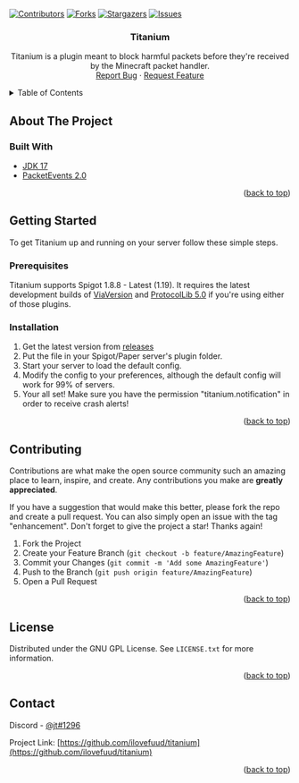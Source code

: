 <div id="top"></div>
<!--
*** Thanks for checking out the Best-README-Template. If you have a suggestion
*** that would make this better, please fork the repo and create a pull request
*** or simply open an issue with the tag "enhancement".
*** Don't forget to give the project a star!
*** Thanks again! Now go create something AMAZING! :D
-->



<!-- PROJECT SHIELDS -->
<!--
*** I'm using markdown "reference style" links for readability.
*** Reference links are enclosed in brackets [ ] instead of parentheses ( ).
*** See the bottom of this document for the declaration of the reference variables
*** for contributors-url, forks-url, etc. This is an optional, concise syntax you may use.
*** https://www.markdownguide.org/basic-syntax/#reference-style-links
-->
[![Contributors][contributors-shield]][contributors-url]
[![Forks][forks-shield]][forks-url]
[![Stargazers][stars-shield]][stars-url]
[![Issues][issues-shield]][issues-url]


<!-- PROJECT LOGO -->
<!--<br />
<div align="center">
  <a href="https://github.com/ilovefuud/titanium">
    <img src="images/logo.png" alt="Logo" width="80" height="80">
  </a> -->

<h3 align="center">Titanium</h3>

  <p align="center">
    Titanium is a plugin meant to block harmful packets before they're received by the Minecraft packet handler.
    <br />
    <a href="https://github.com/ilovefuud/titanium/issues">Report Bug</a>
    ·
    <a href="https://github.com/ilovefuud/titanium/issues">Request Feature</a>
  </p>
</div>



<!-- TABLE OF CONTENTS -->
<details>
  <summary>Table of Contents</summary>
  <ol>
    <li>
      <a href="#about-the-project">About The Project</a>
      <ul>
        <li><a href="#built-with">Built With</a></li>
      </ul>
    </li>
    <li>
      <a href="#getting-started">Getting Started</a>
      <ul>
        <li><a href="#prerequisites">Prerequisites</a></li>
        <li><a href="#installation">Installation</a></li>
      </ul>
    </li>
    <li><a href="#contributing">Contributing</a></li>
    <li><a href="#license">License</a></li>
    <li><a href="#contact">Contact</a></li>
  </ol>
</details>



<!-- ABOUT THE PROJECT -->
## About The Project

### Built With

* [JDK 17](https://www.oracle.com/java/technologies/javase/jdk17-archive-downloads.html)
* [PacketEvents 2.0](https://github.com/retrooper/packetevents/tree/2.0)

<p align="right">(<a href="#top">back to top</a>)</p>



<!-- GETTING STARTED -->
## Getting Started

To get Titanium up and running on your server follow these simple steps.

### Prerequisites
Titanium supports Spigot 1.8.8 - Latest (1.19). It requires the latest development builds of [ViaVersion](https://ci.viaversion.com/job/ViaVersion-DEV/) and [ProtocolLib 5.0](https://ci.dmulloy2.net/job/ProtocolLib/com.comphenix.protocol$ProtocolLib/) 
if you're using either of those plugins.

### Installation

1. Get the latest version from [releases](https://github.com/ilovefuud/Titanium/releases)
2. Put the file in your Spigot/Paper server's plugin folder.
3. Start your server to load the default config.
4. Modify the config to your preferences, although the default config will work for 99% of servers.
5. Your all set! Make sure you have the permission "titanium.notification" in order to receive crash alerts!

<p align="right">(<a href="#top">back to top</a>)</p>



<!-- CONTRIBUTING -->
## Contributing

Contributions are what make the open source community such an amazing place to learn, inspire, and create. Any contributions you make are **greatly appreciated**.

If you have a suggestion that would make this better, please fork the repo and create a pull request. You can also simply open an issue with the tag "enhancement".
Don't forget to give the project a star! Thanks again!

1. Fork the Project
2. Create your Feature Branch (`git checkout -b feature/AmazingFeature`)
3. Commit your Changes (`git commit -m 'Add some AmazingFeature'`)
4. Push to the Branch (`git push origin feature/AmazingFeature`)
5. Open a Pull Request

<p align="right">(<a href="#top">back to top</a>)</p>



<!-- LICENSE -->
## License

Distributed under the GNU GPL License. See `LICENSE.txt` for more information.

<p align="right">(<a href="#top">back to top</a>)</p>



<!-- CONTACT -->
## Contact

Discord - [@jt#1296](http://discord.strafe.us)

Project Link: [https://github.com/ilovefuud/titanium](https://github.com/ilovefuud/titanium)

<p align="right">(<a href="#top">back to top</a>)</p>



<!-- MARKDOWN LINKS & IMAGES -->
<!-- https://www.markdownguide.org/basic-syntax/#reference-style-links -->
[contributors-shield]: https://img.shields.io/github/contributors/ilovefuud/titanium.svg?style=for-the-badge
[contributors-url]: https://github.com/ilovefuud/titanium/graphs/contributors
[forks-shield]: https://img.shields.io/github/forks/ilovefuud/titanium.svg?style=for-the-badge
[forks-url]: https://github.com/ilovefuud/titanium/network/members
[stars-shield]: https://img.shields.io/github/stars/ilovefuud/titanium.svg?style=for-the-badge
[stars-url]: https://github.com/ilovefuud/titanium/stargazers
[issues-shield]: https://img.shields.io/github/issues/ilovefuud/titanium.svg?style=for-the-badge
[issues-url]: https://github.com/ilovefuud/titanium/issues
[license-shield]: https://img.shields.io/github/license/ilovefuud/titanium.svg?style=for-the-badge
[license-url]: https://github.com/ilovefuud/titanium/blob/master/LICENSE.txt
[product-screenshot]: images/screenshot.png
